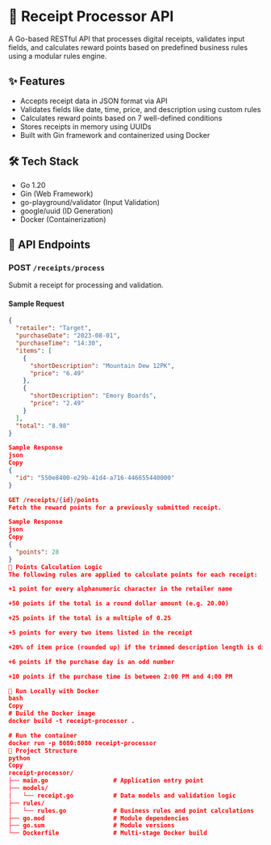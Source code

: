 # 🧾 Receipt Processor API

A Go-based RESTful API that processes digital receipts, validates input fields, and calculates reward points based on predefined business rules using a modular rules engine.

## ✨ Features

- Accepts receipt data in JSON format via API
- Validates fields like date, time, price, and description using custom rules
- Calculates reward points based on 7 well-defined conditions
- Stores receipts in memory using UUIDs
- Built with Gin framework and containerized using Docker

## 🛠 Tech Stack

- Go 1.20  
- Gin (Web Framework)  
- go-playground/validator (Input Validation)  
- google/uuid (ID Generation)  
- Docker (Containerization)

## 📮 API Endpoints

### POST `/receipts/process`

Submit a receipt for processing and validation.

#### Sample Request

```json
{
  "retailer": "Target",
  "purchaseDate": "2023-08-01",
  "purchaseTime": "14:30",
  "items": [
    {
      "shortDescription": "Mountain Dew 12PK",
      "price": "6.49"
    },
    {
      "shortDescription": "Emory Boards",
      "price": "2.49"
    }
  ],
  "total": "8.98"
}

Sample Response
json
Copy
{
  "id": "550e8400-e29b-41d4-a716-446655440000"
}

GET /receipts/{id}/points
Fetch the reward points for a previously submitted receipt.

Sample Response
json
Copy
{
  "points": 28
}
🧠 Points Calculation Logic
The following rules are applied to calculate points for each receipt:

+1 point for every alphanumeric character in the retailer name

+50 points if the total is a round dollar amount (e.g. 20.00)

+25 points if the total is a multiple of 0.25

+5 points for every two items listed in the receipt

+20% of item price (rounded up) if the trimmed description length is divisible by 3

+6 points if the purchase day is an odd number

+10 points if the purchase time is between 2:00 PM and 4:00 PM

🐳 Run Locally with Docker
bash
Copy
# Build the Docker image
docker build -t receipt-processor .

# Run the container
docker run -p 8080:8080 receipt-processor
📁 Project Structure
python
Copy
receipt-processor/
├── main.go                  # Application entry point
├── models/
│   └── receipt.go           # Data models and validation logic
├── rules/
│   └── rules.go             # Business rules and point calculations
├── go.mod                   # Module dependencies
├── go.sum                   # Module versions
└── Dockerfile               # Multi-stage Docker build







